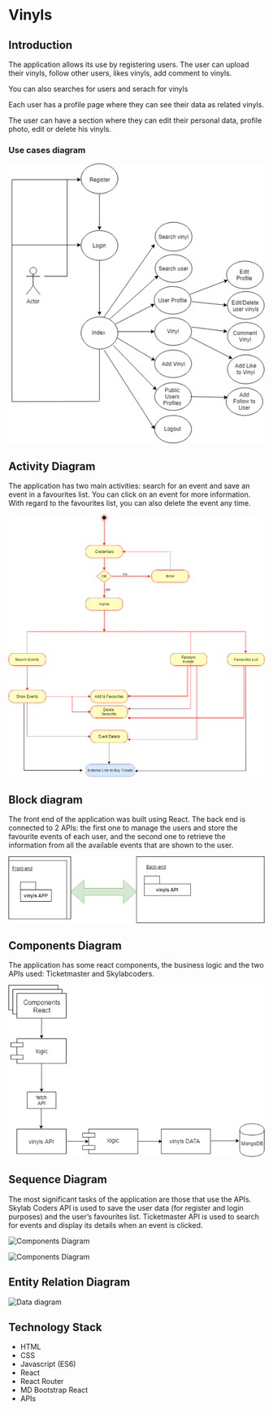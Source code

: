 # Vinyls

## Introduction

The application allows its use by registering users. The user can upload their vinyls, follow other users, likes vinyls, add comment to vinyls.

You can also searches for users and serach for vinyls

Each user has a profile page where they can see their data as related vinyls.

The user can have a section where they can edit their personal data, profile photo, edit or delete his vinyls.

### Use cases diagram

![Use cases](images/use-cases.png)

## Activity Diagram

The application has two main activities: search for an event and save an event in a favourites list. You can click on an event for more information. With regard to the favourites list, you can also delete the event any time.

![Use cases](images/activity-diagram.png)

## Block diagram
The front end of the application was built using React. The back end is connected to 2 APIs: the first one to manage the users and store the favourite events of each user, and the second one to retrieve the information from all the available events that are shown to the user.

![Block Diagram](images/block-diagram.png)

## Components Diagram
The application has some react components, the business logic and the two APIs used: Ticketmaster and Skylabcoders.

![Components Diagram](images/components-diagram.png)

## Sequence Diagram
The most significant tasks of the application are those that use the APIs. Skylab Coders API is used to save the user data (for register and login purposes) and the user’s favourites list. Ticketmaster API is used to search for events and display its details when an event is clicked.

![Components Diagram](images/sequence-diagram-1.png)

![Components Diagram](images/sequence-diagram-2.png)




## Entity Relation Diagram
![Data diagram](images/data-diagram.png)

## Technology Stack

* HTML
* CSS
* Javascript (ES6)
* React
* React Router
* MD Bootstrap React
* APIs
